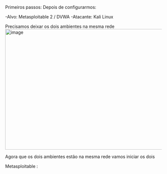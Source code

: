 Primeiros passos:
Depois de configurarmos:

-Alvo: Metasploitable 2 / DVWA
-Atacante: Kali Linux

Precisamos deixar os dois ambientes na mesma rede
<img width="677" height="388" alt="image" src="https://github.com/user-attachments/assets/2daaf14e-7a89-4226-95bd-cc8013ef2db9" />

Agora que os dois ambientes estão na mesma rede vamos iniciar os dois 

Metasploitable :

